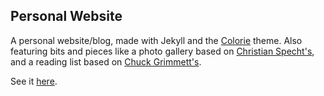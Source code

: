 ## Personal Website

A personal website/blog, made with Jekyll and the [Colorie](https://github.com/ronv/colorie) theme.
Also featuring bits and pieces like a photo gallery based on [Christian Specht's](https://christianspecht.de/2014/03/08/generating-an-image-gallery-with-jekyll-and-lightbox2/), and a reading list based on [Chuck Grimmett's](http://www.cagrimmett.com/reading/).

See it [here](https://penborter.com).
